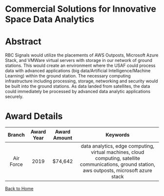 
Commercial Solutions for Innovative Space Data Analytics
========================================================

# Abstract


RBC Signals would utilize the placements of AWS Outposts, Microsoft Azure Stack, and VMWare virtual servers with storage in our network of ground stations. This would create an environment where the USAF could process data with advanced applications (big data/Artificial Intelligence/Machine Learning) within the ground station. The necessary computing infrastructure including processing, storage, networking and security would be built into the ground stations. As data landed from satellites, the data could immediately be processed by advanced data analytic applications securely.  

# Award Details

|Branch|Award Year|Award Amount|Keywords|
| :---: | :---: | :---: | :---: |
|Air Force|2019|$74,642|data analytics, edge computing, virtual machines, cloud computing, satellite communications, ground station, aws outposts, microsoft azure stack|
  
  


[Back to Home](https://github.com/chrischow/dod_sbir_awards#35)